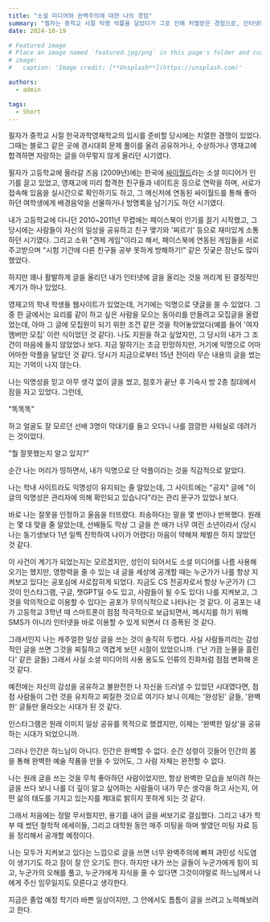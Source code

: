 ```yaml
---
title: "소셜 미디어와 완벽주의에 대한 나의 경험"
summary: "필자는 중학교 시절 익명 악플을 달았다가 그로 인해 처벌받은 경험으로, 인터넷에 글을 올리는 것에 대한 두려움을 갖게 되었다. 이후 소셜 미디어가 발전하면서 사람들은 완벽한 일상만을 공유하는 경향이 강해졌고, 필자도 완벽주의에 사로잡혀 글을 쓰기 어려워했다. 그러나 최근에는 자신의 불완전함을 인정하고, 사람들에게 힘과 지식을 줄 수 있는 글을 용기 내어 쓰기로 결심했다."
date: 2024-10-19

# Featured image
# Place an image named `featured.jpg/png` in this page's folder and customize its options here.
# image:
#   caption: 'Image credit: [**Unsplash**](https://unsplash.com)'

authors:
  - admin

tags:
  - Short
---
```


필자가 중학교 시절 한국과학영재학교의 입시를 준비할 당시에는 치열한 경쟁이 있었다. 그때는 블로그 같은 곳에 경시대회 문제 풀이를 올려 공유하거나, 수상하거나 영재고에 합격하면 자랑하는 글을 아무렇지 않게 올리던 시기였다.

필자가 고등학교에 올라갈 즈음 (2009년)에는 한국에 [싸이월드](https://www.cyworld.com/cyworld/welcome)라는 소셜 미디어가 인기를 끌고 있었고, 영재고에 미리 합격한 친구들과 네이트온 등으로 연락을 하며, 서로가 접속해 있음을 실시간으로 확인하기도 하고, 그 메신저에 연동된 싸이월드를 통해 좋아하던 여학생에게 배경음악을 선물하거나 방명록을 남기기도 하던 시기였다.

내가 고등학교에 다니던 2010~2011년 무렵에는 페이스북이 인기를 끌기 시작했고, 그 당시에는 사람들이 자신의 일상을 공유하고 친구 맺기와 '찌르기' 등으로 재미있게 소통하던 시기였다. 그리고 소위 "견제 게임"이라고 해서, 페이스북에 연동된 게임들을 서로 주고받으며 "시험 기간에 다른 친구들 공부 못하게 방해하기!" 같은 짓궂은 장난도 많이 했었다.

하지만 꽤나 활발하게 글을 올리던 내가 인터넷에 글을 올리는 것을 꺼리게 된 결정적인 계기가 하나 있었다.

영재고의 학내 학생들 웹사이트가 있었는데, 거기에는 익명으로 댓글을 쓸 수 있었다. 그중 한 글에서는 요리를 같이 하고 싶은 사람을 모으는 동아리를 만들려고 모집글을 올렸었는데, 아마 그 글에 모집원이 되기 위한 조건 같은 것을 적어놓았었다(예를 들어 '여자 멤버만 모집' 이런 식이었던 것 같다). 나도 지원을 하고 싶었지만, 그 당시의 내가 그 조건이 마음에 들지 않았었나 보다. 지금 말하기는 조금 민망하지만, 거기에 익명으로 어마어마한 악플을 달았던 것 같다. 당시가 지금으로부터 15년 전이라 무슨 내용의 글을 썼는지는 기억이 나지 않는다.

나는 익명성을 믿고 아무 생각 없이 글을 썼고, 점호가 끝난 후 기숙사 방 2층 침대에서 잠을 자고 있었다. 그런데,

"똑똑똑"

하고 얼굴도 잘 모르던 선배 3명이 막대기를 들고 오더니 나를 깜깜한 샤워실로 데려가는 것이었다.

"뭘 잘못했는지 알고 있지?"

순간 나는 머리가 띵하면서, 내가 익명으로 단 악플이라는 것을 직감적으로 알았다.

나는 학내 사이트라도 익명성이 유지되는 줄 알았는데, 그 사이트에는 "공지" 글에 "이 글의 익명성은 관리자에 의해 확인되고 있습니다"라는 관리 문구가 있었나 보다.

바로 나는 잘못을 인정하고 울음을 터뜨렸다. 죄송하다는 말을 몇 번이나 반복했다. 원래는 몇 대 맞을 줄 알았는데, 선배들도 막상 그 글을 쓴 애가 너무 여린 소년이라서 (당시 나는 동기생보다 1년 일찍 진학하여 나이가 어렸다) 마음이 약해져 체벌은 하지 않았던 것 같다.

이 사건이 계기가 되었는지는 모르겠지만, 성인이 되어서도 소셜 미디어를 나름 사용해 오기는 했지만, 영향력을 줄 수 있는 내 글을 세상에 공개할 때는 누군가가 나를 항상 지켜보고 있다는 공포심에 사로잡히게 되었다. 지금도 CS 전공자로서 항상 누군가가 (그것이 인스타그램, 구글, 챗GPT일 수도 있고, 사람들이 될 수도 있다) 나를 지켜보고, 그것을 악의적으로 이용할 수 있다는 공포가 무의식적으로 나타나는 것 같다. 이 공포는 내가 고등학교 3학년 때 스마트폰이 점점 적극적으로 보급되면서, 메시지를 하기 위해 SMS가 아니라 인터넷을 바로 이용할 수 있게 되면서 더 증폭된 것 같다.

그래서인지 나는 캐주얼한 일상 글을 쓰는 것이 솔직히 두렵다. 사실 사람들끼리는 감성적인 글을 쓰면 그것을 찌질하고 역겹게 보던 시절이 있었으니까. ('난 가끔 눈물을 흘린다' 같은 글들) 그래서 사실 소셜 미디어의 사용 용도도 인류의 진화처럼 점점 변화해 온 것 같다.

예전에는 자신의 감성을 공유하고 불완전한 나 자신을 드러낼 수 있었던 시대였다면, 점점 사람들이 그런 것을 유치하고 찌질한 것으로 여기다 보니 이제는 '완성된' 글들, '완벽한' 글들만 올라오는 시대가 된 것 같다.

인스타그램은 원래 이미지 일상 공유를 목적으로 했겠지만, 이제는 '완벽한 일상'을 공유하는 시대가 되었으니까.

그러나 인간은 하느님이 아니다. 인간은 완벽할 수 없다. 순간 성령이 깃들어 인간의 몸을 통해 완벽한 예술 작품을 만들 수 있어도, 그 사람 자체는 완전할 수 없다.

나는 원래 글을 쓰는 것을 무척 좋아하던 사람이었지만, 항상 완벽한 모습을 보이려 하는 글을 쓰다 보니 나를 더 깊이 알고 싶어하는 사람들이 내가 무슨 생각을 하고 사는지, 어떤 삶의 태도를 가지고 있는지를 제대로 밝히지 못하게 되는 것 같다.

그래서 처음에는 정말 무서웠지만, 용기를 내어 글을 써보기로 결심했다. 그리고 내가 학부 때 썼던 철학적 에세이들, 그리고 대학원 동안 매주 미팅을 하며 쌓였던 미팅 자료 등을 정리해서 공개할 예정이다.

나는 모두가 지켜보고 있다는 느낌으로 글을 쓰면 너무 완벽주의에 빠져 과민성 식도염이 생기기도 하고 잠이 잘 안 오기도 한다. 하지만 내가 쓰는 글들이 누군가에게 힘이 되고, 누군가의 오해를 풀고, 누군가에게 지식을 줄 수 있다면 그것이야말로 하느님께서 나에게 주신 임무일지도 모른다고 생각한다.

지금은 졸업 예정 학기라 바쁜 일상이지만, 그 안에서도 틈틈이 글을 쓰려고 노력해보려고 한다.
